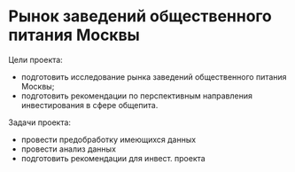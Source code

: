 # Рынок заведений общественного питания Москвы

Цели проекта: 
- подготовить исследование рынка заведений общественного питания Москвы; 
- подготовить рекомендации по перспективным направления инвестирования в сфере общепита.

Задачи проекта:
- провести предобработку имеющихся данных
- провести анализ данных
- подготовить рекомендации для инвест. проекта
